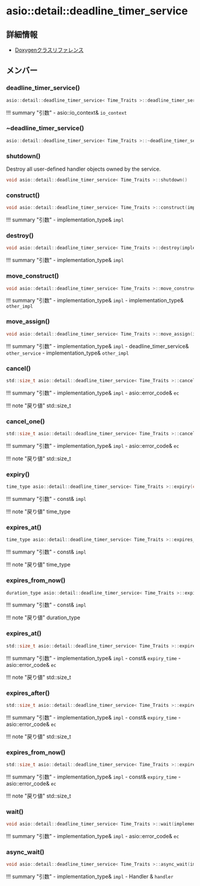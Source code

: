 # asio::detail::deadline_timer_service



## 詳細情報

- [Doxygenクラスリファレンス](https://lang-ship.com/reference/ESP32/latest/classasio_1_1detail_1_1deadline__timer__service.html)

## メンバー





### deadline_timer_service()



```c
asio::detail::deadline_timer_service< Time_Traits >::deadline_timer_service(asio::io_context &io_context)
```

!!! summary "引数"
	- asio::io_context& `io_context` 



### ~deadline_timer_service()



```c
asio::detail::deadline_timer_service< Time_Traits >::~deadline_timer_service()
```



### shutdown()
Destroy all user-defined handler objects owned by the service.


```c
void asio::detail::deadline_timer_service< Time_Traits >::shutdown()
```



### construct()



```c
void asio::detail::deadline_timer_service< Time_Traits >::construct(implementation_type &impl)
```

!!! summary "引数"
	- implementation_type& `impl` 



### destroy()



```c
void asio::detail::deadline_timer_service< Time_Traits >::destroy(implementation_type &impl)
```

!!! summary "引数"
	- implementation_type& `impl` 



### move_construct()



```c
void asio::detail::deadline_timer_service< Time_Traits >::move_construct(implementation_type &impl, implementation_type &other_impl)
```

!!! summary "引数"
	- implementation_type& `impl` 
	- implementation_type& `other_impl` 



### move_assign()



```c
void asio::detail::deadline_timer_service< Time_Traits >::move_assign(implementation_type &impl, deadline_timer_service &other_service, implementation_type &other_impl)
```

!!! summary "引数"
	- implementation_type& `impl` 
	- deadline_timer_service& `other_service` 
	- implementation_type& `other_impl` 



### cancel()



```c
std::size_t asio::detail::deadline_timer_service< Time_Traits >::cancel(implementation_type &impl, asio::error_code &ec)
```

!!! summary "引数"
	- implementation_type& `impl` 
	- asio::error_code& `ec` 

!!! note "戻り値"
	std::size_t



### cancel_one()



```c
std::size_t asio::detail::deadline_timer_service< Time_Traits >::cancel_one(implementation_type &impl, asio::error_code &ec)
```

!!! summary "引数"
	- implementation_type& `impl` 
	- asio::error_code& `ec` 

!!! note "戻り値"
	std::size_t



### expiry()



```c
time_type asio::detail::deadline_timer_service< Time_Traits >::expiry(const implementation_type &impl) const
```

!!! summary "引数"
	- const& `impl` 

!!! note "戻り値"
	time_type



### expires_at()



```c
time_type asio::detail::deadline_timer_service< Time_Traits >::expires_at(const implementation_type &impl) const
```

!!! summary "引数"
	- const& `impl` 

!!! note "戻り値"
	time_type



### expires_from_now()



```c
duration_type asio::detail::deadline_timer_service< Time_Traits >::expires_from_now(const implementation_type &impl) const
```

!!! summary "引数"
	- const& `impl` 

!!! note "戻り値"
	duration_type



### expires_at()



```c
std::size_t asio::detail::deadline_timer_service< Time_Traits >::expires_at(implementation_type &impl, const time_type &expiry_time, asio::error_code &ec)
```

!!! summary "引数"
	- implementation_type& `impl` 
	- const& `expiry_time` 
	- asio::error_code& `ec` 

!!! note "戻り値"
	std::size_t



### expires_after()



```c
std::size_t asio::detail::deadline_timer_service< Time_Traits >::expires_after(implementation_type &impl, const duration_type &expiry_time, asio::error_code &ec)
```

!!! summary "引数"
	- implementation_type& `impl` 
	- const& `expiry_time` 
	- asio::error_code& `ec` 

!!! note "戻り値"
	std::size_t



### expires_from_now()



```c
std::size_t asio::detail::deadline_timer_service< Time_Traits >::expires_from_now(implementation_type &impl, const duration_type &expiry_time, asio::error_code &ec)
```

!!! summary "引数"
	- implementation_type& `impl` 
	- const& `expiry_time` 
	- asio::error_code& `ec` 

!!! note "戻り値"
	std::size_t



### wait()



```c
void asio::detail::deadline_timer_service< Time_Traits >::wait(implementation_type &impl, asio::error_code &ec)
```

!!! summary "引数"
	- implementation_type& `impl` 
	- asio::error_code& `ec` 



### async_wait()



```c
void asio::detail::deadline_timer_service< Time_Traits >::async_wait(implementation_type &impl, Handler &handler)
```

!!! summary "引数"
	- implementation_type& `impl` 
	- Handler & `handler` 



